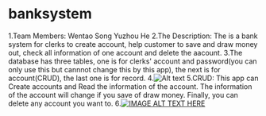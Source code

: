 # banksystem
1.Team Members:
  Wentao Song
  Yuzhou He
2.The Description:
  The is a bank system for clerks to create account, help customer to save and draw money out, check all information of one account and       delete the aacount.
3.The database has three tables, one is for clerks' account and password(you can only use this but cannnot change this by this app), the next is for account(CRUD), the last one is for record.
4.![Alt text](https://github.com/qwqq741741/banksystem/raw/master/er.png)
5.CRUD:
  This app can Create accounts and Read the information of the account. The information of the account will change if you save of draw         money. Finally, you can delete any account you want to. 
6.[![IMAGE ALT TEXT HERE](http://img.youtube.com/vi/YOUTUBE_VIDEO_ID_HERE/0.jpg)](http://www.youtube.com/watchv=zwqbD4Wkwws&feature=youtu.be)
